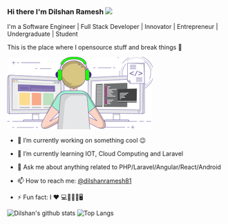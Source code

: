 ### Hi there I'm Dilshan Ramesh <img src="https://media.giphy.com/media/hvRJCLFzcasrR4ia7z/giphy.gif" width="25px">

I'm a Software Engineer | Full Stack Developer | Innovator | Entrepreneur | Undergraduate | Student

This is the place where I opensource stuff and break things :rofl:

 ![enter image description here](https://github.com/Dilshan97/Dilshan97/blob/master/img/coder1.gif)

- 🔭 I’m currently working on something cool :wink:

- 🌱 I’m currently learning IOT, Cloud Computing and Laravel

- 💬 Ask me about anything related to PHP/Laravel/Angular/React/Android

- 📫 How to reach me: [@dilshanramesh81](https://twitter.com/dilshanramesh81)

- ⚡ Fun fact: I ❤️ 💻👨‍🎓👫🖥️

![Dilshan's github stats](https://github-readme-stats.vercel.app/api?username=Dilshan97&show_icons=true&hide_border=true)
![Top Langs](https://github-readme-stats.vercel.app/api/top-langs/?username=Dilshan97&layout=compact)
